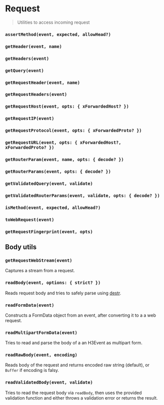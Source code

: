 # Request

> Utilities to access incoming request

<!-- automd:jsdocs src="../../src/utils/request.ts" -->

### `assertMethod(event, expected, allowHead?)`

### `getHeader(event, name)`

### `getHeaders(event)`

### `getQuery(event)`

### `getRequestHeader(event, name)`

### `getRequestHeaders(event)`

### `getRequestHost(event, opts: { xForwardedHost? })`

### `getRequestIP(event)`

### `getRequestProtocol(event, opts: { xForwardedProto? })`

### `getRequestURL(event, opts: { xForwardedHost?, xForwardedProto? })`

### `getRouterParam(event, name, opts: { decode? })`

### `getRouterParams(event, opts: { decode? })`

### `getValidatedQuery(event, validate)`

### `getValidatedRouterParams(event, validate, opts: { decode? })`

### `isMethod(event, expected, allowHead?)`

### `toWebRequest(event)`

<!-- /automd -->

<!-- automd:jsdocs src="../../src/utils/fingerprint.ts" -->

### `getRequestFingerprint(event, opts)`

<!-- /automd -->

## Body utils

<!-- automd:jsdocs src="../../src/utils/body.ts" -->

### `getRequestWebStream(event)`

Captures a stream from a request.

### `readBody(event, options: { strict? })`

Reads request body and tries to safely parse using [destr](https://github.com/unjs/destr).

### `readFormData(event)`

Constructs a FormData object from an event, after converting it to a a web request.

### `readMultipartFormData(event)`

Tries to read and parse the body of a an H3Event as multipart form.

### `readRawBody(event, encoding)`

Reads body of the request and returns encoded raw string (default), or `Buffer` if encoding is falsy.

### `readValidatedBody(event, validate)`

Tries to read the request body via `readBody`, then uses the provided validation function and either throws a validation error or returns the result.

<!-- /automd -->
